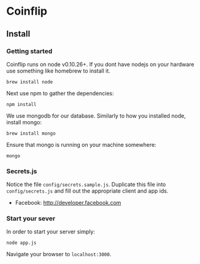 # Coinflip

## Install


### Getting started

Coinflip runs on node v0.10.26+. If you dont have nodejs on your hardware use something like homebrew to install it.

```
brew install node
```

Next use npm to gather the dependencies:

```
npm install
```

We use mongodb for our database. Similarly to how you installed node, install mongo:

```
brew install mongo
```

Ensure that mongo is running on your machine somewhere:

```
mongo
```

### Secrets.js

Notice the file `config/secrets.sample.js`. Duplicate this file into `config/secrets.js` and fill out the appropriate client and app ids. 

- Facebook: http://developer.facebook.com


### Start your sever

In order to start your server simply:

```
node app.js
```

Navigate your browser to `localhost:3000`.
